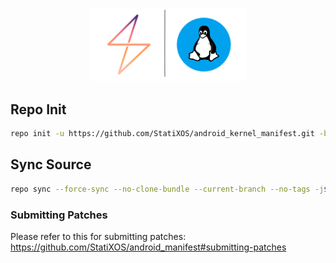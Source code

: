 [<center><img src="https://raw.githubusercontent.com/sourajitk/STX-Logo/main/stx-2021-kernel.png" height="50%" width="50%;" /></center>](https://github.com/StatiXOS)

## Repo Init ##
```bash
repo init -u https://github.com/StatiXOS/android_kernel_manifest.git -b android-msm-sunny-4.14-android11
```
## Sync Source ##
```bash
repo sync --force-sync --no-clone-bundle --current-branch --no-tags -j$(nproc --all)
```
### Submitting Patches ###
Please refer to this for submitting patches: https://github.com/StatiXOS/android_manifest#submitting-patches
